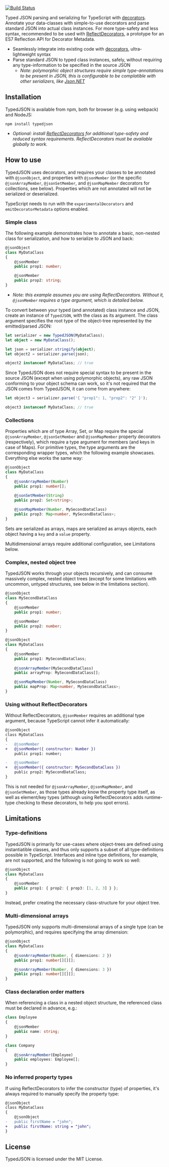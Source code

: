 [![Build Status](https://travis-ci.com/Neos3452/TypedJSON.svg?branch=master)](https://travis-ci.com/Neos3452/TypedJSON)

Typed JSON parsing and serializing for TypeScript with [decorators](https://github.com/Microsoft/TypeScript-Handbook/blob/master/pages/Decorators.md). Annotate your data-classes with simple-to-use decorators and parse standard JSON into actual class instances. For more type-safety and less syntax, recommended to be used with [ReflectDecorators](https://github.com/rbuckton/ReflectDecorators), a prototype for an ES7 Reflection API for Decorator Metadata.

 - Seamlessly integrate into existing code with [decorators](https://github.com/Microsoft/TypeScript-Handbook/blob/master/pages/Decorators.md), ultra-lightweight syntax
 - Parse standard JSON to typed class instances, safely, without requiring any type-information to be specified in the source JSON
   - _Note: polymorphic object structures require simple type-annotations to be present in JSON, this is configurable to be complatible with other serializers, like [Json.NET](https://www.newtonsoft.com/json)_
 
## Installation

TypedJSON is available from npm, both for browser (e.g. using webpack) and NodeJS:

```
npm install typedjson
```

 - _Optional: install [ReflectDecorators](https://github.com/rbuckton/ReflectDecorators) for additional type-safety and reduced syntax requirements. ReflectDecorators must be available globally to work._

## How to use

TypedJSON uses decorators, and requires your classes to be annotated with `@jsonObject`, and properties with `@jsonMember` (or the specific `@jsonArrayMember`, `@jsonSetMember`, and `@jsonMapMember` decorators for collections, see below). Properties which are not annotated will not be serialized or deserialized.

TypeScript needs to run with the `experimentalDecorators` and `emitDecoratorMetadata` options enabled.

### Simple class

The following example demonstrates how to annotate a basic, non-nested class for serialization, and how to serialize to JSON and back:

```ts
@jsonObject
class MyDataClass
{
    @jsonMember
    public prop1: number;

    @jsonMember
    public prop2: string;
}
```

 - _Note: this example assumes you are using ReflectDecorators. Without it, `@jsonMember` requires a type argument, which is detailed below._

To convert between your typed (and annotated) class instance and JSON, create an instance of `TypedJSON`, with the class as its argument. The class argument specifies the root type of the object-tree represented by the emitted/parsed JSON:

```ts
let serializer = new TypedJSON(MyDataClass);
let object = new MyDataClass();

let json = serializer.stringify(object);
let object2 = serializer.parse(json);

object2 instanceof MyDataClass; // true
```

Since TypedJSON does not require special syntax to be present in the source JSON (except when using polymorphic objects), any raw JSON conforming to your object schema can work, so it's not required that the JSON comes from TypedJSON, it can come from anywhere:

```ts
let object3 = serializer.parse('{ "prop1": 1, "prop2": "2" }');

object3 instanceof MyDataClass; // true
```

### Collections

Properties which are of type Array, Set, or Map require the special `@jsonArrayMember`, `@jsonSetMember` and `@jsonMapMember` property decorators (respectively), which require a type argument for members (and keys in case of Maps). For primitive types, the type arguments are the corresponding wrapper types, which the following example showcases. Everything else works the same way:

```ts
@jsonObject
class MyDataClass
{
    @jsonArrayMember(Number)
    public prop1: number[];

    @jsonSetMember(String)
    public prop2: Set<string>;
    
    @jsonMapMember(Number, MySecondDataClass)
    public prop3: Map<number, MySecondDataClass>;
}
```

Sets are serialized as arrays, maps are serialized as arrays objects, each object having a `key` and a `value` property.

Multidimensional arrays require additional configuration, see Limitations below.

### Complex, nested object tree

TypedJSON works through your objects recursively, and can consume massively complex, nested object trees (except for some limitations with uncommon, untyped structures, see below in the limitations section).

```ts
@jsonObject
class MySecondDataClass
{
    @jsonMember
    public prop1: number;

    @jsonMember
    public prop2: number;
}

@jsonObject
class MyDataClass
{
    @jsonMember
    public prop1: MySecondDataClass;
    
    @jsonArrayMember(MySecondDataClass)
    public arrayProp: MySecondDataClass[];

    @jsonMapMember(Number, MySecondDataClass)
    public mapProp: Map<number, MySecondDataClass>;
}
```

### Using without ReflectDecorators

Without ReflectDecorators, `@jsonMember` requires an additional type argument, because TypeScript cannot infer it automatically:

```diff
@jsonObject
class MyDataClass
{
-   @jsonMember
+   @jsonMember({ constructor: Number })
    public prop1: number;

-   @jsonMember
+   @jsonMember({ constructor: MySecondDataClass })
    public prop2: MySecondDataClass;
}
```

This is not needed for `@jsonArrayMember`, `@jsonMapMember`, and `@jsonSetMember`, as those types already know the property type itself, as well as element/key types (although using ReflectDecorators adds runtime-type checking to these decorators, to help you spot errors).

## Limitations

### Type-definitions

TypedJSON is primarily for use-cases where object-trees are defined using instantiatible classes, and thus only supports a subset of all type-definitions possible in TypeScript. Interfaces and inline type definitions, for example, are not supported, and the following is not going to work so well:

```ts
@jsonObject
class MyDataClass
{
    @jsonMember
    public prop1: { prop2: { prop3: [1, 2, 3] } };
}
```

Instead, prefer creating the necessary class-structure for your object tree.

### Multi-dimensional arrays

TypedJSON only supports multi-dimensional arrays of a single type (can be polymorphic), and requires specifying the array dimension:

```ts
@jsonObject
class MyDataClass
{
    @jsonArrayMember(Number, { dimensions: 2 })
    public prop1: number[][][];

    @jsonArrayMember(Number, { dimensions: 3 })
    public prop1: number[][][];
}
```

### Class declaration order matters

When referencing a class in a nested object structure, the referenced class must be declared in advance, e.g.:

```typescript
class Employee
{
    @jsonMember
    public name: string;
}

class Company
{
    @jsonArrayMember(Employee)
    public employees: Employee[];
}
```

### No inferred property types

If using ReflectDecorators to infer the constructor (type) of properties, it's always required to manually specify the property type:

```diff
@jsonObject
class MyDataClass
{
    @jsonObject
-   public firstName = "john";
+   public firstName: string = "john";
}
```

## License

TypedJSON is licensed under the MIT License.
